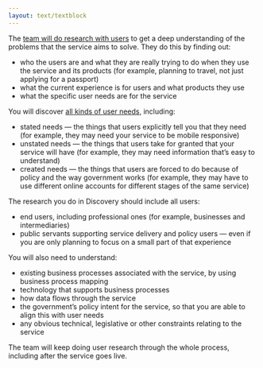 ```yaml
---
layout: text/textblock
---
```


The [team will do research with users](../../user-research/research-stages/#user-research-in-discovery-stage) to get a deep understanding of the problems that the service aims to solve. They do this by finding out:
- who the users are and what they are really trying to do when they  use the service and its products (for example, planning to travel, not just applying for a passport)
- what the current experience is for users and what products they use
- what the specific user needs are for the service

You will discover [all kinds of user needs](https://identityassurance.blog.gov.uk/2015/07/24/gov-uk-verify-how-we-talk-about-user-needs/), including:
- stated needs — the things that users explicitly tell you that they need (for example, they may need your service to be mobile responsive)
- unstated needs — the things that users take for granted that your service will have (for example, they may need information that’s easy to understand)
- created needs — the things that users are forced to do because of policy and the way government works (for example, they may have to use different online accounts for different stages of the same service)

The research you do in Discovery should include all users:
- end users, including professional ones (for example, businesses and intermediaries)
- public servants supporting service delivery and policy users — even if you are only planning to focus on a small part of that experience

You will also need to understand:
- existing business processes associated with the service, by using business process mapping
- technology that supports business processes
- how data flows through the service
- the government’s policy intent for the service, so that you are able to align this with user needs
- any obvious technical, legislative or other constraints relating to the service

The team will keep doing user research through the whole process, including after the service goes live.
